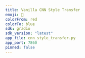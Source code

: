 ```yaml
---
title: Vanilla CNN Style Transfer
emoji: 🎨
colorFrom: red
colorTo: blue
sdk: gradio
sdk_version: "latest"
app_file: cnn_style_transfer.py
app_port: 7860
pinned: false
---
```


